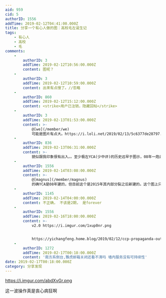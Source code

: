 ```yaml
---
aid: 959
cid: 5
authorID: 1556
addTime: 2019-02-12T04:41:00.000Z
title: 分享一个有心人做的图：高校毛左诞生记
tags:
    - 有心人
    - 高校
    - 毛
comments:
    -
        authorID: 3
        addTime: 2019-02-12T10:56:00.000Z
        content: 图呢？
    -
        authorID: 3
        addTime: 2019-02-12T10:59:00.000Z
        content: 出来有点慢了。//忽略
    -
        authorID: 860
        addTime: 2019-02-12T15:12:00.000Z
        content: <strike>用户已注销，隐藏回帖</strike>
    -
        authorID: 3
        addTime: 2019-02-13T01:53:00.000Z
        content: >-
            @[we](/member/we)
            可能是图片有点大。https://i.loli.net/2019/02/13/5c6377de28797.png
    -
        authorID: 836
        addTime: 2019-02-13T06:31:00.000Z
        content: >-
            貌似跟我印象很有出入。。至少极左YCA(少中评)的历史远早于图示，08年一炮走红的AC(anti-CNN，后来的四月网)也该提一下吧，我记得那是自干五的巅峰时刻，这是个舆论分水岭，之前洗脑届都是南方系普世派美分党的天下，AC横空出世之后，加上各种军坛的兔党工业党合流，最后才有集大成的观察者，洗脑届形势彻底逆转
    -
        authorID: 1556
        addTime: 2019-02-14T03:08:00.000Z
        content: >-
            @[magnus](/member/magnus)
            的确YCA是08年建的，但目前这个是2015年其内部分裂之后新建的。这个图上只是域名注册时间，所以肯定忽略了老域名。
    -
        authorID: 1145
        addTime: 2019-02-14T04:00:00.000Z
        content: 不正确， 不该是2期， 是forever
    -
        authorID: 1556
        addTime: 2019-02-16T18:00:00.000Z
        content: >-
            v2.0 https://i.imgur.com/1xup0nr.png


            https://yichangfeng.home.blog/2019/02/12/ccp-propaganda-outlets-timeline/
    -
        authorID: 1272
        addTime: 2019-02-17T00:18:00.000Z
        content: '南方系倒台,雅虎邮箱关闭还看不清吗 墙内服务没有可持续性'
date: 2019-02-17T00:18:00.000Z
category: 分享发现
---
```


https://i.imgur.com/abdXvGr.png

这一波操作真是丧心病狂啊
